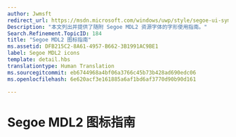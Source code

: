 ```yaml
---
author: Jwmsft
redirect_url: https://msdn.microsoft.com/windows/uwp/style/segoe-ui-symbol-font
Description: "本文列出并提供了随附 Segoe MDL2 资源字体的字形使用指南。"
Search.Refinement.TopicID: 184
title: "Segoe MDL2 图标指南"
ms.assetid: DFB215C2-8A61-4957-B662-3B1991AC9BE1
label: Segoe MDL2 icons
template: detail.hbs
translationtype: Human Translation
ms.sourcegitcommit: eb6744968a4bf06a3766c45b73b428ad690edc06
ms.openlocfilehash: 6e620acf3e161885a6af1bd6af3770d90b90d161

---
```


# Segoe MDL2 图标指南






<!--HONumber=Aug16_HO3-->


